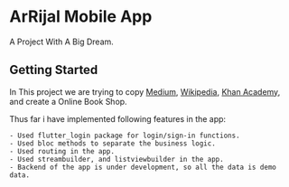 # ArRijal Mobile App

A Project With A Big Dream.

## Getting Started

In This project we are trying to copy [Medium](https://medium.com/), [Wikipedia](https://wikipedia.com/), [Khan Academy](https://bn.khanacademy.org/), and create a Online Book Shop. 

Thus far i have implemented following features in the app:

    - Used flutter_login package for login/sign-in functions.
    - Used bloc methods to separate the business logic.
    - Used routing in the app.
    - Used streambuilder, and listviewbuilder in the app. 
    - Backend of the app is under development, so all the data is demo data.

